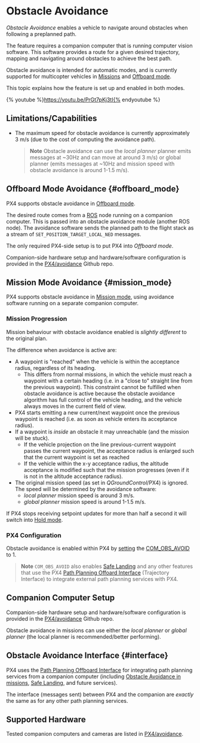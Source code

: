 # Obstacle Avoidance

*Obstacle Avoidance* enables a vehicle to navigate around obstacles when following a preplanned path.

The feature requires a companion computer that is running computer vision software.
This software provides a route for a given desired trajectory, mapping and navigating around obstacles to achieve the best path.

Obstacle avoidance is intended for automatic modes, and is currently supported for multicopter vehicles in [Missions](#mission_mode) and [Offboard mode](#offboard_mode).

This topic explains how the feature is set up and enabled in both modes.

{% youtube %}https://youtu.be/PrGt7pKj3tI{% endyoutube %}



## Limitations/Capabilities

- The maximum speed for obstacle avoidance is currently approximately 3 m/s (due to the cost of computing the avoidance path).

  > **Note** Obstacle avoidance can use the *local planner* planner emits messages at ~30Hz and can move at around 3 m/s) or global planner (emits messages at ~10Hz and mission speed with obstacle avoidance is around 1-1.5 m/s).


## Offboard Mode Avoidance {#offboard_mode}

PX4 supports obstacle avoidance in [Offboard mode](../flight_modes/offboard.md).

The desired route comes from a [ROS](http://dev.px4.io/en/ros/) node running on a companion computer.
This is passed into an obstacle avoidance module (another ROS node).
The avoidance software sends the planned path to the flight stack as a stream of `SET_POSITION_TARGET_LOCAL_NED` messages.

The only required PX4-side setup is to put PX4 into *Offboard mode*.

Companion-side hardware setup and hardware/software configuration is provided in the [PX4/avoidance](https://github.com/PX4/avoidance#obstacle-detection-and-avoidance) Github repo.


## Mission Mode Avoidance {#mission_mode}

PX4 supports obstacle avoidance in [Mission mode](../flight_modes/mission.md), using avoidance software running on a separate companion computer.

### Mission Progression

Mission behaviour with obstacle avoidance enabled is *slightly different* to the original plan.

The difference when avoidance is active are:
- A waypoint is "reached" when the vehicle is within the acceptance radius, regardless of its heading.
  - This differs from normal missions, in which the vehicle must reach a waypoint with a certain heading (i.e. in a "close to" straight line from the previous waypoint). This constraint cannot be fulfilled when obstacle avoidance is active because the obstacle avoidance algorithm has full control of the vehicle heading, and the vehicle always moves in the current field of view. 
- PX4 starts emitting a new current/next waypoint once the previous waypoint is reached (i.e. as soon as vehicle enters its acceptance radius).
- If a waypoint is *inside* an obstacle it may unreachable (and the mission will be stuck).
  - If the vehicle projection on the line previous-current waypoint passes the current waypoint, the acceptance radius is enlarged such that the current waypoint is set as reached
  - If the vehicle within the x-y acceptance radius, the altitude acceptance is modified such that the mission progresses (even if it is not in the altitude acceptance radius).
- The original mission speed (as set in *QGroundControl*/PX4) is ignored.
  The speed will be determined by the avoidance software:
  - *local planner* mission speed is around 3 m/s.
  - *global planner* mission speed is around 1-1.5 m/s.

If PX4 stops receiving setpoint updates for more than half a second it will switch into [Hold mode](../flight_modes/hold.md).


### PX4 Configuration

Obstacle avoidance is enabled within PX4 by [setting](../advanced_config/parameters.md) the [COM_OBS_AVOID](../advanced_config/parameter_reference.md#COM_OBS_AVOID) to 1.

> **Note** `COM_OBS_AVOID` also enables [Safe Landing](../computer_vision/safe_landing.md) and any other features that use the PX4 [Path Planning Offoard Interface](../computer_vision/path_planning_interface.md) (Trajectory Interface) to integrate external path planning services with PX4.


## Companion Computer Setup

Companion-side hardware setup and hardware/software configuration is provided in the [PX4/avoidance](https://github.com/PX4/avoidance#obstacle-detection-and-avoidance) Github repo.

Obstacle avoidance in missions can use either the *local planner* or *global planner* (the local planner is recommended/better performing).


## Obstacle Avoidance Interface {#interface}

PX4 uses the [Path Planning Offboard Interface](../computer_vision/path_planning_interface.md) for integrating path planning services from a companion computer (including [Obstacle Avoidance in missions](../computer_vision/obstacle_avoidance.md#mission_mode), [Safe Landing](../computer_vision/safe_landing.md), and future services).

The interface (messages sent) between PX4 and the companion are *exactly* the same as for any other path planning services.

## Supported Hardware

Tested companion computers and cameras are listed in [PX4/avoidance](https://github.com/PX4/avoidance#run-on-hardware).


<!-- ## Further Information -->
<!-- @mrivi is expert! -->
<!-- Issue with discussion : https://github.com/PX4/Devguide/issues/530 -->
<!-- PR for mavlink docs: https://github.com/mavlink/mavlink-devguide/pull/133 -->
